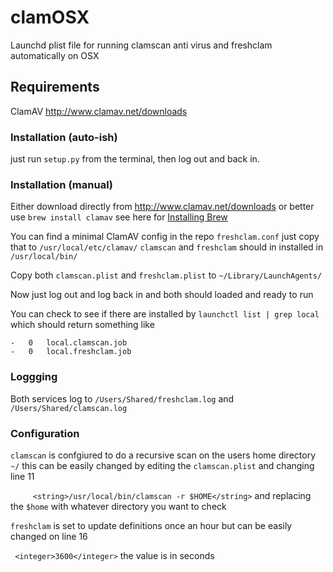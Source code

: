# clamOSX
Launchd plist file for running clamscan anti virus and freshclam automatically on OSX

## Requirements
ClamAV http://www.clamav.net/downloads

### Installation (auto-ish)

just run ```setup.py``` from the terminal, then log out and back in.


### Installation (manual)
Either download directly from http://www.clamav.net/downloads or better use 
```brew install clamav``` see here for [Installing Brew](https://brew.sh)

You can find a minimal ClamAV config in the repo ```freshclam.conf``` just copy that to ```/usr/local/etc/clamav/```
```clamscan``` and ```freshclam``` should in installed in ```/usr/local/bin/```

Copy both ```clamscan.plist``` and ```freshclam.plist``` to ```~/Library/LaunchAgents/```

Now just log out and log back in and both should loaded and ready to run

You can check to see if there are installed by ```launchctl list | grep local``` which should return something like

```
-	0	local.clamscan.job
-	0	local.freshclam.job
```

### Loggging

Both services log to ```/Users/Shared/freshclam.log``` and ```/Users/Shared/clamscan.log```

### Configuration

```clamscan``` is confgiured to do a recursive scan on the users home directory ```~/``` this can be easily changed by editing the ```clamscan.plist``` and changing line 11

```		<string>/usr/local/bin/clamscan -r $HOME</string>``` and replacing the ```$home``` with whatever directory you want to check


```freshclam``` is set to update definitions once an hour but can be easily changed on line 16 

```	<integer>3600</integer>``` the value is in seconds
